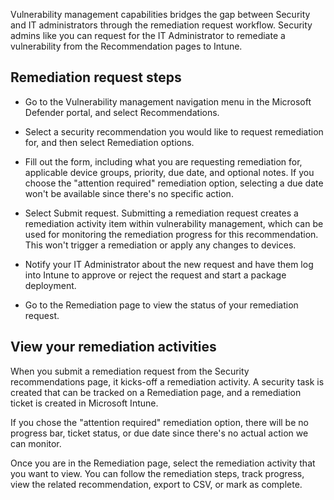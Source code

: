 Vulnerability management capabilities bridges the gap between Security and IT administrators through the remediation request workflow. Security admins like you can request for the IT Administrator to remediate a vulnerability from the Recommendation pages to Intune.



## Remediation request steps

- Go to the Vulnerability management navigation menu in the Microsoft Defender portal, and select Recommendations.

- Select a security recommendation you would like to request remediation for, and then select Remediation options.

- Fill out the form, including what you are requesting remediation for, applicable device groups, priority, due date, and optional notes.
If you choose the "attention required" remediation option, selecting a due date won't be available since there's no specific action.

- Select Submit request. Submitting a remediation request creates a remediation activity item within vulnerability management, which can be used for monitoring the remediation progress for this recommendation. This won't trigger a remediation or apply any changes to devices.

- Notify your IT Administrator about the new request and have them log into Intune to approve or reject the request and start a package deployment.

- Go to the Remediation page to view the status of your remediation request.


## View your remediation activities

When you submit a remediation request from the Security recommendations page, it kicks-off a remediation activity. A security task is created that can be tracked on a Remediation page, and a remediation ticket is created in Microsoft Intune.

If you chose the "attention required" remediation option, there will be no progress bar, ticket status, or due date since there's no actual action we can monitor.

Once you are in the Remediation page, select the remediation activity that you want to view. You can follow the remediation steps, track progress, view the related recommendation, export to CSV, or mark as complete.





